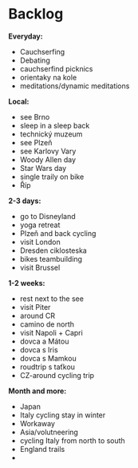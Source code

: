 # Backlog

**Everyday:**

* Cauchserfing
* Debating  
* cauchserfind picknics
* orientaky na kole 
* meditations/dynamic meditations

**Local:** 

* see Brno
* sleep in a sleep back
* technický muzeum
* see Plzeň
* see Karlovy Vary
* Woody Allen day
* Star Wars day
* single traily on bike 
* Říp

**2-3 days:** 

* go to Disneyland 
* yoga retreat
* Plzeň and back cycling 
* visit London 
* Dresden ciklosteska 
* bikes teambuilding 
* visit Brussel

**1-2 weeks:**

* rest next to the see 
* visit Piter 
* around CR 
* camino de north 
* visit Napoli + Capri
* dovca a Mátou 
* dovca s Iris 
* dovca s Mamkou 
* roudtrip s taťkou
* CZ-around cycling trip

**Month and more:**

* Japan
* Italy cycling stay in winter 
* Workaway 
* Asia/volutneering 
* cycling Italy from north to south 
* England trails
* 
